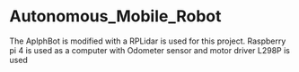 # Autonomous_Mobile_Robot
The AplphBot is modified with a RPLidar is used for this project. Raspberry pi 4 is used as a computer with Odometer sensor and motor driver L298P is used
